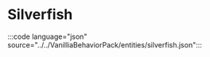 # Silverfish

:::code language="json" source="../../VanilliaBehaviorPack/entities/silverfish.json":::
